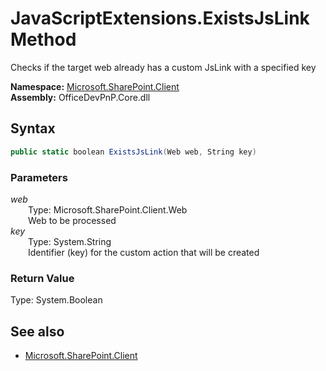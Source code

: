 # JavaScriptExtensions.ExistsJsLink Method  
Checks if the target web already has a custom JsLink with a specified key  

**Namespace:** [Microsoft.SharePoint.Client](Microsoft.SharePoint.Client.md)  
**Assembly:** OfficeDevPnP.Core.dll  
## Syntax
```C#
public static boolean ExistsJsLink(Web web, String key)
```
### Parameters
*web*  
&emsp;&emsp;Type: Microsoft.SharePoint.Client.Web  
&emsp;&emsp;Web to be processed  
*key*  
&emsp;&emsp;Type: System.String  
&emsp;&emsp;Identifier (key) for the custom action that will be created  
### Return Value
Type: System.Boolean  


## See also
- [Microsoft.SharePoint.Client](Microsoft.SharePoint.Client.md)

